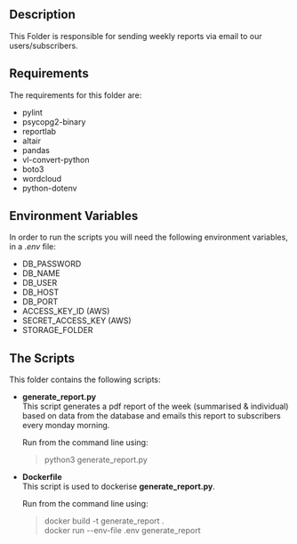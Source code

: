 ## Description

This Folder is responsible for sending weekly reports via email to our users/subscribers.


## Requirements
The requirements for this folder are:
- pylint
- psycopg2-binary
- reportlab
- altair
- pandas
- vl-convert-python
- boto3
- wordcloud
- python-dotenv


## Environment Variables
In order to run the scripts you will need the following environment variables, in a *.env* file:

- DB_PASSWORD
- DB_NAME
- DB_USER
- DB_HOST
- DB_PORT
- ACCESS_KEY_ID (AWS)
- SECRET_ACCESS_KEY (AWS)
- STORAGE_FOLDER


## The Scripts
This folder contains the following scripts:

- **generate_report.py**  
This script generates a pdf report of the week (summarised & individual) based on data from the database and emails this report to subscribers every monday morning.

   Run from the command line using: 
  >python3 generate_report.py
  
- **Dockerfile**  
This script is used to dockerise **generate_report.py**.  
  
  Run from the command line using: 
  >docker build -t generate_report .  
  >docker run --env-file .env generate_report  
